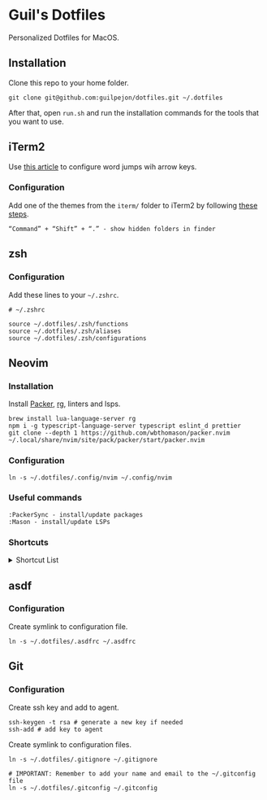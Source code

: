 # Guil's Dotfiles

Personalized Dotfiles for MacOS.

## Installation

Clone this repo to your home folder.
```
git clone git@github.com:guilpejon/dotfiles.git ~/.dotfiles
```

After that, open `run.sh` and run the installation commands for the tools that you want to use.

## iTerm2

Use [this article](https://coderwall.com/p/h6yfda/use-and-to-jump-forwards-backwards-words-in-iterm-2-on-os-x) to configure word jumps wih arrow keys.

### Configuration

Add one of the themes from the `iterm/` folder to iTerm2 by following [these steps](https://iterm2colorschemes.com/).
```
“Command” + “Shift” + “.” - show hidden folders in finder
```

## zsh

### Configuration
Add these lines to your `~/.zshrc`.

```
# ~/.zshrc

source ~/.dotfiles/.zsh/functions
source ~/.dotfiles/.zsh/aliases
source ~/.dotfiles/.zsh/configurations
```

## Neovim

### Installation

Install [Packer](https://github.com/wbthomason/packer.nvim), [rg](https://github.com/BurntSushi/ripgrep), linters and lsps.

```
brew install lua-language-server rg
npm i -g typescript-language-server typescript eslint_d prettier
git clone --depth 1 https://github.com/wbthomason/packer.nvim ~/.local/share/nvim/site/pack/packer/start/packer.nvim
```

### Configuration

```
ln -s ~/.dotfiles/.config/nvim ~/.config/nvim
```

### Useful commands

```
:PackerSync - install/update packages
:Mason - install/update LSPs 
```

### Shortcuts

<details>
<summary> Shortcut List</summary>

```
, - leader
te - tab edit

# splits
ss - split horizontally
sv - split vertically
sh or <S-LEFT> - move left
sk or <S-UP> - move up
sj or <S-DOWN> - move down
sl or <S-RIGHT> - move right
<tab-left> - reduce size horizontally
<tab-right> - increase size horizontally
<tab-up> - increase size vertically
<tab-down> - reduce size vertically

# git
<leader>gb - open blame window
<leader>go - open file in git repo

# nvim-tree
<leader>p - toggle nvim tree
<leader>v - open nvim tree with cursor on current file
<leader>x - collapse nvim-tree recursively

# ReplaceWithRegister
grr - replace entire line without losing buffer
gr (visual mode) - replace selection without losing buffer

# telescope
<C-p> - search git files
sf - search all files
sr - live ripgrep
\\ - show buffers
<leader>e - diagnostics
<leader>t - help tags

# comment
gcc - comment line
gc (in visual mode selection) - comment block

# vim-surround
cs"' - change text between "" to ''
cst" - change text between tags (e.g. <div>) to "
ds" - remove "" surrounding a text
ysiw] - turns "Hello world!" to "[Hello] World" when cursor is in "Hello"
ysiw[ - turns "Hello world!" to "[ Hello ] World" when cursor is in "Hello"
yss) - wraps entire line between (...)
yss( - wraps entire line between ( ... )
S<p> - in visual mode (pressing V) wraps entire line between <p></p>

# LSPs
gd - go to definition
K - hover definition
<leader>vws
<leader>vd
[d - go to next diagnostics
]d - go to previous diagnostics
<leader>vca 
<leader>vrr
<leader>vrn - rename word underneath cursor
<C-h> - 
# in autocomplete popup
<C-p> - previous item 
<C-n> - next item
<C-y> - confirm choice
<C-space> - mapping complete

# zenmode
<leader>zz - toggle zenmode

# vim-unimpaired
]q - :cnext
[q - :cprevious
]a - :next
[b - :bprevious
[<Space> - add newline before the cursor line 
]<Space> add newlines after the cursor line 
[e - exchange the current line with the one above 
]e - exchange the current line with the one below
[os - :set spell 
]os - :set nospell
yos - :set invspell
[x - encode XML
]x decode XML (and HTML)
[u - encode URLs 
]u decode URLs
[f - go to next file in the directory
]f - go to the previous file in the directory
```

</details>

## asdf

### Configuration

Create symlink to configuration file.

```
ln -s ~/.dotfiles/.asdfrc ~/.asdfrc
```

## Git

### Configuration
  
Create ssh key and add to agent.
  
```
ssh-keygen -t rsa # generate a new key if needed
ssh-add # add key to agent
```

Create symlink to configuration files.

```
ln -s ~/.dotfiles/.gitignore ~/.gitignore

# IMPORTANT: Remember to add your name and email to the ~/.gitconfig file
ln -s ~/.dotfiles/.gitconfig ~/.gitconfig
```
